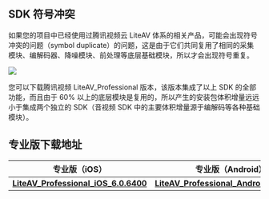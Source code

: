 ## SDK 符号冲突

如果您的项目中已经使用过腾讯视频云 LiteAV 体系的相关产品，可能会出现符号冲突的问题（symbol duplicate）的问题，这是由于它们共同复用了相同的采集模块、编解码器、降噪模块、前处理等底层基础模块，所以才会出现符号重复。

![](https://main.qcloudimg.com/raw/9bcce79e250441f9aeb93756196e1a2e.png)

您可以下载腾讯视频 LiteAV_Professional 版本，该版本集成了以上 SDK 的全部功能，而且由于 60% 以上的底层模块是复用的，所以产生的安装包体积增量远远小于集成两个独立的 SDK（音视频 SDK 中的主要体积增量源于编解码等各种基础模块）。

## 专业版下载地址

| 专业版（iOS）| 专业版（Android） | 
|:-------:|:-------:|
| [**LiteAV_Professional_iOS_6.0.6400**](http://liteavsdk-1252463788.cosgz.myqcloud.com/6.0/TXLiteAVSDK_Professional_iOS_6.0.6400.zip) | [**LiteAV_Professional_Android_6.0.6400**](http://liteavsdk-1252463788.cosgz.myqcloud.com/6.0/LiteAVSDK_Professional_Android_6.0.6400.zip)|
